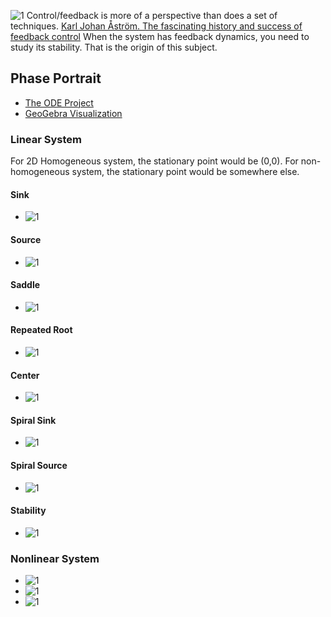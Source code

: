 ![1](/Control_Map.png)
Control/feedback is more of a perspective than does a set of techniques.
[Karl Johan Åström. The fascinating history and success of feedback control](https://www.youtube.com/watch?v=R-h66PrQ808)
When the system has feedback dynamics, you need to study its stability. That is the origin of this subject.

## Phase Portrait
- [The ODE Project](http://faculty.sfasu.edu/judsontw/ode/html-20180819/nonlinear02.html)
- [GeoGebra Visualization](https://www.geogebra.org/m/fYxXgbsU)

### Linear System
For 2D Homogeneous system, the stationary point would be (0,0). For non-homogeneous system, the stationary point would be somewhere else.
#### Sink
- ![1](/pics/sink.png)
#### Source
- ![1](/pics/source.png)
#### Saddle
- ![1](/pics/saddle.png)
#### Repeated Root
- ![1](/pics/repeat.png)
#### Center
- ![1](/pics/center.png)
#### Spiral Sink
- ![1](/pics/spiral_sink.png)
#### Spiral Source
- ![1](/pics/spiral_source.png)
#### Stability
- ![1](/pics/stability.png)

### Nonlinear System
- ![1](/pics/nonlinear1.png)
- ![1](/pics/nonlinear2.png)
- ![1](/pics/nonlinear3.png)